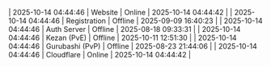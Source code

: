 | 2025-10-14 04:44:46 | Website | Online | 2025-10-14 04:44:42 |
| 2025-10-14 04:44:46 | Registration | Offline | 2025-09-09 16:40:23 |
| 2025-10-14 04:44:46 | Auth Server | Offline | 2025-08-18 09:33:31 |
| 2025-10-14 04:44:46 | Kezan (PvE) | Offline | 2025-10-11 12:51:30 |
| 2025-10-14 04:44:46 | Gurubashi (PvP) | Offline | 2025-08-23 21:44:06 |
| 2025-10-14 04:44:46 | Cloudflare | Online | 2025-10-14 04:44:42 |
